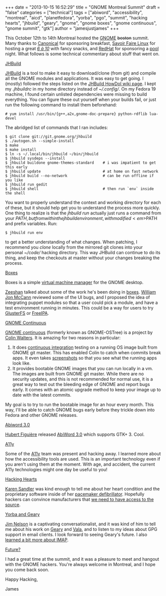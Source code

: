 +++
date = "2013-10-15 16:52:29"
title = "GNOME Montreal Summit"
draft = "false"
categories = ["technical"]
tags = ["abiword", "accessibility", "montreal", "aicd", "planetfedora", "yorba", "pgo", "summit", "hacking hearts", "jhbuild", "geary", "gnome", "gnome boxes", "gnome continuous", "gnome summit", "gtk"]
author = "jamesjustjames"
+++

This October 12th to 14th Montreal hosted the <a href="https://www.gnome.org/">GNOME</a> <del>boston</del> summit. Many thanks to <a href="http://www.canonical.com/">Canonical</a> for sponsoring breakfast, <a href="http://www.savoirfairelinux.com/en/">Savoir Faire Linux</a> for hosting a great <em><a href="https://en.wikipedia.org/wiki/Cinq_%C3%A0_sept">6 à 10</a></em> with fancy snacks, and <a href="http://www.redhat.com/">RedHat</a> for sponsoring a <a href="https://en.wikipedia.org/wiki/Pool_%28cue_sports%29">pool</a> night. What follows is some technical commentary about stuff that went on.

<span style="text-decoration:underline;">JHBuild</span>

<a href="https://wiki.gnome.org/Jhbuild">JHBuild</a> is a tool to make it easy to download/clone (from git) and compile all the GNOME modules and applications. It was easy to get going. I (mostly) followed the steps listed on the <a href="https://wiki.gnome.org/HowDoI/Jhbuild">JHBuild HowDoI wiki page</a>. I kept my <em>.jhbuildrc</em> in my home directory instead of <em>~/.config/</em>. On my Fedora 19 machine, I found certain unlisted dependencies were missing to build everything. You can figure these out yourself when your builds fail, or just run the following command to install them beforehand:
```
# yum install /usr/bin/{g++,a2x,gnome-doc-prepare} python-rdflib lua-devel
```
The abridged list of commands that I ran includes:
```
$ git clone git://git.gnome.org/jhbuild
$ ./autogen.sh --simple-install
$ make
$ make install
$ ln -s ~/.local/bin/jhbuild ~/bin/jhbuild
$ jhbuild sysdeps --install
$ jhbuild buildone gnome-themes-standard    # i was impatient to get this early
$ jhbuild update                            # at home on fast network
$ jhbuild build --no-network                # can be run offline if you like
$ jhbuild run gedit
$ jhbuild shell                             # then run `env` inside the shell
```
You want to properly understand the context and working directory for each of these, but it should help get you to understand the process more quickly. One thing to realize is that the <em>jhbuild run </em> actually just runs a command from your $PATH, but from within the jhbuild environment, with modified <em>$PATH</em> and prefix variables. Run:
```
$ jhbuild run env
```
to get a better understanding of what changes. When patching, I recommend you <em>clone</em> locally from the mirrored git clones into your personal <em>~/code/</em> hacking directory. This way JHBuild can continue to do its thing, and keep the checkouts at master without your changes breaking the process.

<span style="text-decoration:underline;">Boxes</span>

Boxes is a simple <a href="http://virt-manager.org/">virtual machine manager</a> for the GNOME desktop.

<a href="http://zee-nix.blogspot.ca/">Zeeshan</a> talked about some of the work he's been doing in <a href="https://en.wikipedia.org/wiki/Boxes_%28software%29">boxes</a>. <a href="http://blogs.gnome.org/mccann/">William Jon McCann</a> reviewed some of the UI bugs, and I proposed the idea of integrating puppet modules so that a user could pick a module, and have a test environment running in minutes. This could be a way for users to try <a href="https://github.com/purpleidea/puppet-gluster">GlusterFS</a> or <a href="https://github.com/purpleidea/puppet-ipa">FreeIPA</a>.

<span style="text-decoration:underline;">GNOME Continuous</span>

<a href="https://wiki.gnome.org/GnomeContinuous">GNOME continuous</a> (formerly known as GNOME-OSTree) is a project by <a href="http://blog.verbum.org/">Colin Walters</a>. It is amazing for two reasons in particular:
<ol>
	<li>It does <a href="https://en.wikipedia.org/wiki/Continuous_integration">continuous integration</a> testing on a running OS image built from GNOME git master. This has enabled Colin to catch when commits break apps. It even takes <a href="http://build.gnome.org/ostree/buildmaster/builds/">screenshots</a> so that you see what the running apps look like.</li>
	<li>It provides bootable GNOME images that you can run locally in a vm. The images are built from GNOME git master. While there are no security updates, and this is not recommended for normal use, it is a great way to test out the bleeding edge of GNOME and report bugs early. It comes with an atomic upgrade method to keep your image up to date with the latest commits.</li>
</ol>
My goal is to try to run the bootable image for an hour every month. This way, I'll be able to catch GNOME bugs early before they trickle down into Fedora and other GNOME releases.

<span style="text-decoration:underline;">Abiword 3.0</span>

<a href="http://www.figuiere.net/hub/blog/">Hubert Figuière</a> released <a href="http://abisource.com/mailinglists/abisource-announce/2013/Oct/0000.html">AbiWord 3.0</a> which supports GTK+ 3. Cool.

<span style="text-decoration:underline;">A11y</span>

Some of the <a href="https://wiki.gnome.org/Accessibility">A11y</a> team was present and hacking away. I learned more about how the accessibility tools are used. This is an important technology even if you aren't using them at the moment. With age, and accident, the current A11y technologies might one day be useful to you!

<span style="text-decoration:underline;">Hacking Hearts</span>

<a href="http://blogs.gnome.org/gnomg/">Karen Sandler</a> was kind enough to tell me about her heart condition and the proprietary software inside of her <a href="https://en.wikipedia.org/wiki/Implantable_cardioverter-defibrillator">pacemaker defibrillator</a>. Hopefully hackers can convince manufacturers that <a href="http://www.gnu.org/philosophy/free-sw.html">we need to have access to the source</a>.

<span style="text-decoration:underline;">Yorba and Geary</span>

<a href="http://blog.yorba.org/author/jim">Jim Nelson</a> is a captivating conversationalist, and it was kind of him to tell me about his work on <a href="http://www.yorba.org/projects/geary/">Geary</a> and <a href="https://en.wikipedia.org/wiki/Vala_%28programming_language%29">Vala</a>, and to listen to my ideas about GPG support in email clients. I look forward to seeing Geary's future. I also <a href="https://en.wikipedia.org/wiki/Internet_Message_Access_Protocol#Disadvantages">learned a bit more about IMAP</a>.

<span style="text-decoration:underline;">Future?</span>

I had a great time at the summit, and it was a pleasure to meet and hangout with the GNOME hackers. You're always welcome in Montreal, and I hope you come back soon.

Happy Hacking,

James


